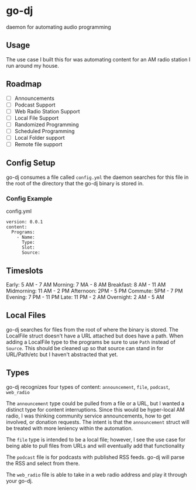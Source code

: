 # go-dj
daemon for automating audio programming 

## Usage
The use case I built this for was automating content for an AM radio station I run around my house.

## Roadmap
- [ ] Announcements
- [ ] Podcast Support
- [ ] Web Radio Station Support
- [ ] Local File Support
- [ ] Randomized Programming
- [ ] Scheduled Programming
- [ ] Local Folder support
- [ ] Remote file support

## Config Setup

go-dj consumes a file called `config.yml` the daemon searches for this file in the root of the directory
that the go-dj binary is stored in.

### Config Example

config.yml
```
version: 0.0.1
content:
  Programs:
    - Name:
      Type:
      Slot:
      Source:
```


## Timeslots
Early: 5 AM - 7 AM
Morning: 7 MA - 8 AM
Breakfast: 8 AM - 11 AM
Midmorning: 11 AM - 2 PM
Afternoon: 2PM - 5 PM
Commute: 5PM - 7 PM
Evening: 7 PM - 11 PM
Late: 11 PM - 2 AM
Overnight: 2 AM - 5 AM

## Local Files
go-dj searches for files from the root of where the binary is stored. The LocalFile struct doesn't have a URL attached
but does have a path. When adding a LocalFile type to the programs be sure to use `Path` instead of `Source`. This should
be cleaned up so that source can stand in for URL/Path/etc but I haven't abstracted that yet.

## Types

go-dj recognizes four types of content: `announcement`, `file`, `podcast`, `web_radio`

The `announcement` type could be pulled from a file or a URL, but I wanted a distinct type for content interruptions.
Since this would be hyper-local AM radio, I was thinking community service announcements, how to get involved, or donation requests.
The intent is that the `announcement` struct will be treated with more leniency within the automation.

The `file` type is intended to be a local file; however, I see the use case for being able to pull files from URLs and will
eventually add that functionality

The `podcast` file is for podcasts with published RSS feeds. go-dj will parse the RSS and select from there.

The `web_radio` file is able to take in a web radio address and play it through your go-dj.